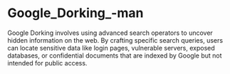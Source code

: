 # Google_Dorking_-man
Google Dorking involves using advanced search operators to uncover hidden information on the web. By crafting specific search queries, users can locate sensitive data like login pages, vulnerable servers, exposed databases, or confidential documents that are indexed by Google but not intended for public access. 

